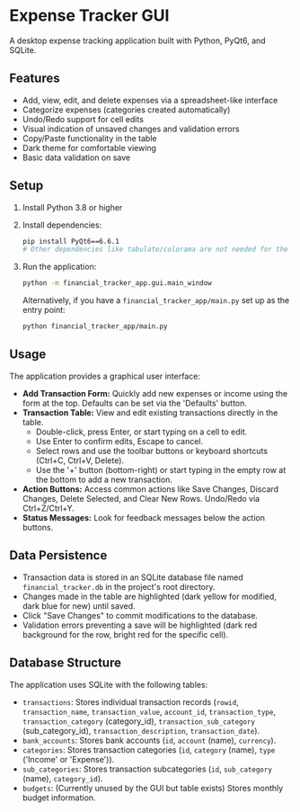 # Expense Tracker GUI

A desktop expense tracking application built with Python, PyQt6, and SQLite.

## Features
- Add, view, edit, and delete expenses via a spreadsheet-like interface
- Categorize expenses (categories created automatically)
- Undo/Redo support for cell edits
- Visual indication of unsaved changes and validation errors
- Copy/Paste functionality in the table
- Dark theme for comfortable viewing
- Basic data validation on save

## Setup
1. Install Python 3.8 or higher
2. Install dependencies:
   ```bash
   pip install PyQt6==6.6.1
   # Other dependencies like tabulate/colorama are not needed for the GUI
   ```
3. Run the application:
   ```bash
   python -m financial_tracker_app.gui.main_window
   ```

   Alternatively, if you have a `financial_tracker_app/main.py` set up as the entry point:
   ```bash
   python financial_tracker_app/main.py
   ```

## Usage
The application provides a graphical user interface:
- **Add Transaction Form:** Quickly add new expenses or income using the form at the top. Defaults can be set via the 'Defaults' button.
- **Transaction Table:** View and edit existing transactions directly in the table.
    - Double-click, press Enter, or start typing on a cell to edit.
    - Use Enter to confirm edits, Escape to cancel.
    - Select rows and use the toolbar buttons or keyboard shortcuts (Ctrl+C, Ctrl+V, Delete).
    - Use the '+' button (bottom-right) or start typing in the empty row at the bottom to add a new transaction.
- **Action Buttons:** Access common actions like Save Changes, Discard Changes, Delete Selected, and Clear New Rows. Undo/Redo via Ctrl+Z/Ctrl+Y.
- **Status Messages:** Look for feedback messages below the action buttons.

## Data Persistence
- Transaction data is stored in an SQLite database file named `financial_tracker.db` in the project's root directory.
- Changes made in the table are highlighted (dark yellow for modified, dark blue for new) until saved.
- Click "Save Changes" to commit modifications to the database.
- Validation errors preventing a save will be highlighted (dark red background for the row, bright red for the specific cell).

## Database Structure
The application uses SQLite with the following tables:
- `transactions`: Stores individual transaction records (`rowid`, `transaction_name`, `transaction_value`, `account_id`, `transaction_type`, `transaction_category` (category_id), `transaction_sub_category` (sub_category_id), `transaction_description`, `transaction_date`).
- `bank_accounts`: Stores bank accounts (`id`, `account` (name), `currency`).
- `categories`: Stores transaction categories (`id`, `category` (name), `type` ('Income' or 'Expense')).
- `sub_categories`: Stores transaction subcategories (`id`, `sub_category` (name), `category_id`).
- `budgets`: (Currently unused by the GUI but table exists) Stores monthly budget information.